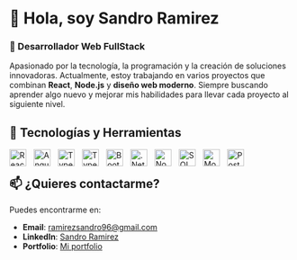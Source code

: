 # 👋 Hola, soy Sandro Ramirez

### 🌟 Desarrollador Web FullStack

Apasionado por la tecnología, la programación y la creación de soluciones innovadoras. Actualmente, estoy trabajando en varios proyectos que combinan **React**, **Node.js** y **diseño web moderno**. Siempre buscando aprender algo nuevo y mejorar mis habilidades para llevar cada proyecto al siguiente nivel.
<br/>

## 🚀 Tecnologías y Herramientas

<img align="left" alt="React" width="30" style="padding-right:10px;" src="https://cdn.jsdelivr.net/gh/devicons/devicon/icons/react/react-original.svg"/>
<img align="left" alt="Angular" width="30" style="padding-right:10px;"  src="https://cdn.jsdelivr.net/gh/devicons/devicon@latest/icons/angularjs/angularjs-plain.svg"/>
<img align="left" alt="TypeScript" width="30" style="padding-right:10px;" src="https://cdn.jsdelivr.net/gh/devicons/devicon/icons/typescript/typescript-original.svg"/>
<img align="left" alt="TypeScript" width="30" style="padding-right:10px;" src="https://cdn.jsdelivr.net/gh/devicons/devicon@latest/icons/tailwindcss/tailwindcss-original.svg" />          
<img align="left" alt="Bootstrap" width="30" style="padding-right:10px;" src="https://cdn.jsdelivr.net/gh/devicons/devicon/icons/bootstrap/bootstrap-original.svg"/>
<img align="left" alt=".Net" width="30" style="padding-right:10px;" src="https://cdn.jsdelivr.net/gh/devicons/devicon@latest/icons/dot-net/dot-net-plain-wordmark.svg"/>
<img align="left" alt="Node.js" width="30" style="padding-right:10px;" src="https://cdn.jsdelivr.net/gh/devicons/devicon@latest/icons/nodejs/nodejs-plain-wordmark.svg"/>
<img align="left" alt="SQL Server" width="30" style="padding-right:10px;" src="https://cdn.jsdelivr.net/gh/devicons/devicon/icons/microsoftsqlserver/microsoftsqlserver-plain.svg"/>
<img align="left" alt="MongoDB" width="30" style="padding-right:10px;" src="https://cdn.jsdelivr.net/gh/devicons/devicon/icons/mongodb/mongodb-original.svg"/>
<img align="left" alt="Postman" width="30" style="padding-right:10px;" src="https://cdn.jsdelivr.net/gh/devicons/devicon/icons/postman/postman-original.svg"/>
<br/>

## 📫 ¿Quieres contactarme?

Puedes encontrarme en:

- **Email**: ramirezsandro96@gmail.com
- **LinkedIn**: [Sandro Ramirez](https://www.linkedin.com/in/sandro-ramirez)
- **Portfolio**: [Mi portfolio](https://ramirezsandro.com)
